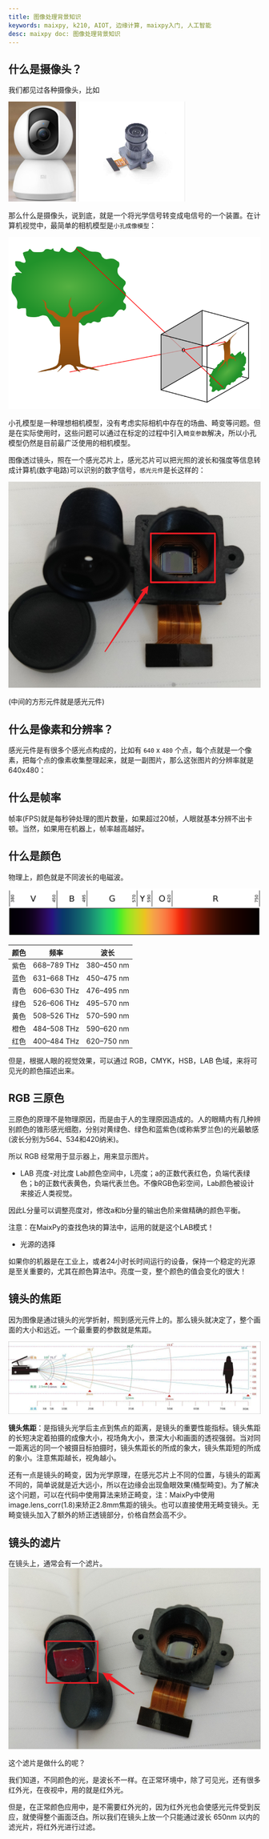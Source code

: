 ```yaml
---
title: 图像处理背景知识
keywords: maixpy, k210, AIOT, 边缘计算, maixpy入门, 人工智能
desc: maixpy doc: 图像处理背景知识
---
```




## 什么是摄像头？

我们都见过各种摄像头，比如

<img src="../../assets/other/camera_mi.png" height="200">
<img src="../../assets/hardware/module/camera.png" height="200">

那么什么是摄像头，说到底，就是一个将光学信号转变成电信号的一个装置。在计算机视觉中，最简单的相机模型是`小孔成像模型`：

![](../../assets/other/Pinhole-camera.svg)

小孔模型是一种理想相机模型，没有考虑实际相机中存在的场曲、畸变等问题。但是在实际使用时，这些问题可以通过在标定的过程中引入`畸变参数`解决，所以小孔模型仍然是目前最广泛使用的相机模型。

图像透过镜头，照在一个感光芯片上，感光芯片可以把光照的波长和强度等信息转成计算机(数字电路)可以识别的数字信号，`感光元件`是长这样的：

![camera sensor](../../assets/other/sensor.png)

(中间的方形元件就是感光元件)

## 什么是像素和分辨率？

感光元件是有很多个感光点构成的，比如有 `640` x `480` 个点，每个点就是一个像素，把每个点的像素收集整理起来，就是一副图片，那么这张图片的分辨率就是 640x480：

## 什么是帧率

帧率(FPS)就是每秒钟处理的图片数量，如果超过20帧，人眼就基本分辨不出卡顿。当然，如果用在机器上，帧率越高越好。

## 什么是颜色

物理上，颜色就是不同波长的电磁波。

![sRGB rendering of the spectrum of visible light](../../assets/other/1920px-Linear_visible_spectrum.svg.png)

|颜色|频率       |波长|
| --- | --- | --- |
|紫色|668–789 THz|380–450 nm|
|蓝色|631–668 THz|450–475 nm|
|青色|606–630 THz|476–495 nm|
|绿色|526–606 THz|495–570 nm|
|黄色|508–526 THz|570–590 nm|
|橙色|484–508 THz|590–620 nm|
|红色|400–484 THz|620–750 nm|


但是，根据人眼的视觉效果，可以通过 RGB，CMYK，HSB，LAB 色域，来将可见光的颜色描述出来。

## RGB 三原色

三原色的原理不是物理原因，而是由于人的生理原因造成的。人的眼睛内有几种辨别颜色的锥形感光细胞，分别对黄绿色、绿色和蓝紫色(或称紫罗兰色)的光最敏感(波长分别为564、534和420纳米)。

所以 RGB 经常用于显示器上，用来显示图片。

- LAB 亮度-对比度
Lab颜色空间中，L亮度；a的正数代表红色，负端代表绿色；b的正数代表黄色，负端代表兰色。不像RGB色彩空间，Lab颜色被设计来接近人类视觉。

因此L分量可以调整亮度对，修改a和b分量的输出色阶来做精确的颜色平衡。

注意：在MaixPy的查找色块的算法中，运用的就是这个LAB模式！

- 光源的选择

如果你的机器是在工业上，或者24小时长时间运行的设备，保持一个稳定的光源是至关重要的，尤其在颜色算法中。亮度一变，整个颜色的值会变化的很大！


## 镜头的焦距

因为图像是通过镜头的光学折射，照到感光元件上的。那么镜头就决定了，整个画面的大小和远近。一个最重要的参数就是焦距。

![focal_distance](../../assets/other/focal_distance.jpg)

**镜头焦距**：是指镜头光学后主点到焦点的距离，是镜头的重要性能指标。镜头焦距的长短决定着拍摄的成像大小，视场角大小，景深大小和画面的透视强弱。当对同一距离远的同一个被摄目标拍摄时，镜头焦距长的所成的象大，镜头焦距短的所成的象小。注意焦距越长，视角越小。


还有一点是镜头的畸变，因为光学原理，在感光芯片上不同的位置，与镜头的距离不同的，简单说就是近大远小，所以在边缘会出现鱼眼效果(桶型畸变)。为了解决这个问题，可以在代码中使用算法来矫正畸变，注：MaixPy中使用image.lens_corr(1.8)来矫正2.8mm焦距的镜头。也可以直接使用无畸变镜头。无畸变镜头加入了额外的矫正透镜部分，价格自然会高不少。

## 镜头的滤片

在镜头上，通常会有一个滤片。
![camera sensor](../../assets/other/sensor_1.png)

这个滤片是做什么的呢？

我们知道，不同颜色的光，是波长不一样。在正常环境中，除了可见光，还有很多红外光，在夜视中，用的就是红外光。

但是，在正常颜色应用中，是不需要红外光的，因为红外光也会使感光元件受到反应，就使得整个画面泛白。所以我们在镜头上放一个只能通过波长 650nm 以内的滤光片，将红外光进行过滤。